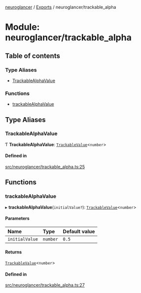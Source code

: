 [neuroglancer](../README.md) / [Exports](../modules.md) / neuroglancer/trackable\_alpha

# Module: neuroglancer/trackable\_alpha

## Table of contents

### Type Aliases

- [TrackableAlphaValue](neuroglancer_trackable_alpha.md#trackablealphavalue)

### Functions

- [trackableAlphaValue](neuroglancer_trackable_alpha.md#trackablealphavalue-1)

## Type Aliases

### TrackableAlphaValue

Ƭ **TrackableAlphaValue**: [`TrackableValue`](../classes/neuroglancer_trackable_value.TrackableValue.md)<`number`\>

#### Defined in

[src/neuroglancer/trackable_alpha.ts:25](https://github.com/ActiveBrainAtlas2/neuroglancer/blob/91617476/src/neuroglancer/trackable_alpha.ts#L25)

## Functions

### trackableAlphaValue

▸ **trackableAlphaValue**(`initialValue?`): [`TrackableValue`](../classes/neuroglancer_trackable_value.TrackableValue.md)<`number`\>

#### Parameters

| Name | Type | Default value |
| :------ | :------ | :------ |
| `initialValue` | `number` | `0.5` |

#### Returns

[`TrackableValue`](../classes/neuroglancer_trackable_value.TrackableValue.md)<`number`\>

#### Defined in

[src/neuroglancer/trackable_alpha.ts:27](https://github.com/ActiveBrainAtlas2/neuroglancer/blob/91617476/src/neuroglancer/trackable_alpha.ts#L27)
